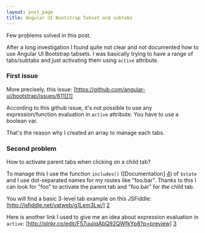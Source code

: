 ```yaml
---
layout: post_page
title: Angular UI Bootstrap Tabset and subtabs
---
```


Few problems solved in this post. 

After a long investigation I found quite not clear and not documented how to use Angular UI Bootstrap tabsets.
I was basically trying to have a range of tabs/subtabs and just activating them using `active` attribute.



### First issue
More precisely, this issue: [https://github.com/angular-ui/bootstrap/issues/611][1]

According to this github issue, it's not possible to use any expression/function evaluation in `active` attribute. You have to use a boolean var.

That's the reason why I created an array to manage each tabs.



### Second problem
How to activate parent tabs when clicking on a child tab?

To manage this I use the function `includes()` ([Documentation] [4]) of `$state` and I use dot-separated names for my routes like "foo.bar". Thanks to this I can look for "foo" to activate the parent tab and "foo.bar" for the child tab.

You will find a basic 3-level tab example on this JSFiddle: [http://jsfiddle.net/vatweb/g1Lem3Lw/] [2]

Here is another link I used to give me an idea about expression evaluation in `active`: [http://plnkr.co/edit/F57uuiiqAbQ92QWfkYp8?p=preview] [3]

  [1]: https://github.com/angular-ui/bootstrap/issues/611
  [2]: http://jsfiddle.net/vatweb/g1Lem3Lw/
  [3]: http://plnkr.co/edit/F57uuiiqAbQ92QWfkYp8?p=preview
  [4]: https://github.com/angular-ui/ui-router/wiki/Quick-Reference#stateincludesstatename--params

